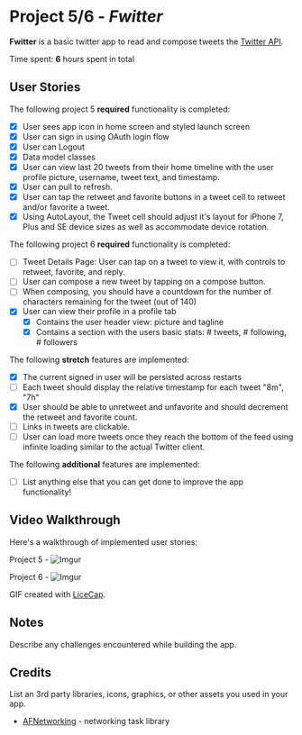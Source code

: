 # Project 5/6 - *Fwitter*

**Fwitter** is a basic twitter app to read and compose tweets the [Twitter API](https://apps.twitter.com/).

Time spent: **6** hours spent in total

## User Stories

The following project 5 **required** functionality is completed:

- [X] User sees app icon in home screen and styled launch screen
- [X] User can sign in using OAuth login flow
- [X] User can Logout
- [X] Data model classes
- [X] User can view last 20 tweets from their home timeline with the user profile picture, username, tweet text, and timestamp.
- [X] User can pull to refresh.
- [X] User can tap the retweet and favorite buttons in a tweet cell to retweet and/or favorite a tweet.
- [X] Using AutoLayout, the Tweet cell should adjust it's layout for iPhone 7, Plus and SE device sizes as well as accommodate device rotation.

The following project 6 **required** functionality is completed:

- [ ] Tweet Details Page: User can tap on a tweet to view it, with controls to retweet, favorite, and reply.
- [ ] User can compose a new tweet by tapping on a compose button.
- [ ] When composing, you should have a countdown for the number of characters remaining for the tweet (out of 140)
- [X] User can view their profile in a profile tab
  - [X] Contains the user header view: picture and tagline
  - [X] Contains a section with the users basic stats: # tweets, # following, # followers

The following **stretch** features are implemented:

- [X] The current signed in user will be persisted across restarts
- [ ] Each tweet should display the relative timestamp for each tweet "8m", "7h"
- [X] User should be able to unretweet and unfavorite and should decrement the retweet and favorite count.
- [ ] Links in tweets are clickable.
- [ ] User can load more tweets once they reach the bottom of the feed using infinite loading similar to the actual Twitter client.

The following **additional** features are implemented:

- [ ] List anything else that you can get done to improve the app functionality!

## Video Walkthrough

Here's a walkthrough of implemented user stories:

Project 5 - ![Imgur](https://i.imgur.com/OUxSCWm.gif)

Project 6 - ![Imgur]()

GIF created with [LiceCap](http://www.cockos.com/licecap/).

## Notes

Describe any challenges encountered while building the app.

## Credits

List an 3rd party libraries, icons, graphics, or other assets you used in your app.

- [AFNetworking](https://github.com/AFNetworking/AFNetworking) - networking task library
